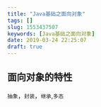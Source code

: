 ```yaml
---
title: "Java基础之面向对象"
tags: []
slug: 1553437507
keywords: [Java基础之面向对象]
date: 2019-03-24 22:25:07
draft: true
---
```

## 面向对象的特性
`抽象`，`封装`，`继承`,`多态`

